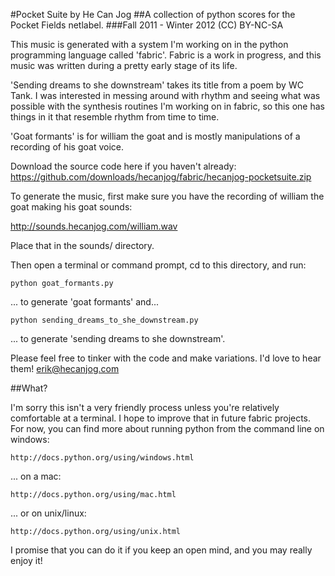 #Pocket Suite by He Can Jog
##A collection of python scores for the Pocket Fields netlabel.
###Fall 2011 - Winter 2012 (CC) BY-NC-SA

This music is generated with a system I'm working on in the python
programming language called 'fabric'. Fabric is a work in progress, 
and this music was written during a pretty early stage of its life.

'Sending dreams to she downstream' takes its title from a poem by 
WC Tank. I was interested in messing around with rhythm and seeing 
what was possible with the synthesis routines I'm working on in fabric,
so this one has things in it that resemble rhythm from time to time.

'Goat formants' is for william the goat and is mostly manipulations of 
a recording of his goat voice.

Download the source code here if you haven't already:
https://github.com/downloads/hecanjog/fabric/hecanjog-pocketsuite.zip

To generate the music, first make sure you have the recording 
of william the goat making his goat sounds:

http://sounds.hecanjog.com/william.wav

Place that in the sounds/ directory.

Then open a terminal or command prompt, cd to this directory, and run:

    python goat_formants.py

... to generate 'goat formants' and...

    python sending_dreams_to_she_downstream.py

... to generate 'sending dreams to she downstream'.

Please feel free to tinker with the code and make variations. I'd 
love to hear them! erik@hecanjog.com

##What?

I'm sorry this isn't a very friendly process unless you're 
relatively comfortable at a terminal. I hope to improve that
in future fabric projects. For now, you can find more about 
running python from the command line on windows:

    http://docs.python.org/using/windows.html

... on a mac:

    http://docs.python.org/using/mac.html

... or on unix/linux:

    http://docs.python.org/using/unix.html

I promise that you can do it if you keep an open mind, 
and you may really enjoy it!
